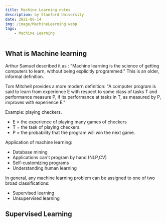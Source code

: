 ```yaml
---
title: Machine Learning notes
description: by Stanford University 
date: 2021-06-14
img: /image/MachineLearning.webp
tags:
    - Machine Learning
---
```


## What is Machine learning

Arthur Samuel described it as : "Machine learning is the science of getting computers to learn, without being explicitly programmed."  This is an older, informal definition.

Tom Mitchell provides a more modern definition: "A computer program is said to learn from experience E with respect to some class of tasks T and performance measure P, if its performance at tasks in T, as measured by P, improves with experience E."

Example: playing checkers.

- E = the experience of playing many games of checkers
- T = the task of playing checkers.
- P = the probability that the program will win the next game.

Application of machine learning:

- Database mining
- Applications can't program by hand (NLP,CV)
- Self-customizing programs
- Understanding human learning

In general, any machine learning problem can be assigned to one of two broad classifications:

- Supervised learning
- Unsupervised learning

## Supervised Learning

